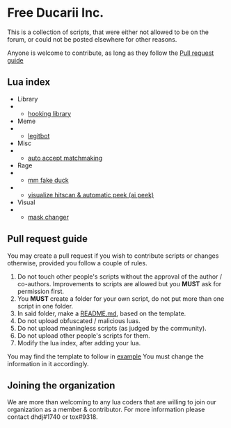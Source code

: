 # Free Ducarii Inc.

This is a collection of scripts, that were either not allowed to be on the forum, or could not be posted elsewhere for other reasons.

Anyone is welcome to contribute, as long as they follow the [Pull request guide](#pull-request-guide)

## Lua index
- Library
- - [hooking library](library/hooking%20library)
- Meme
- - [legitbot](misc/legitbot)
- Misc
- - [auto accept matchmaking](misc/auto%20accept%20matchmaking)
- Rage
- - [mm fake duck](rage/mm%20fake%20duck)
- - [visualize hitscan & automatic peek (ai peek)](rage/visualize%20hitscan%20%26%20automatic%20peek%20%20%28ai%20peek%29)
- Visual
- - [mask changer](visual/maskchanger)

## Pull request guide

You may create a pull request if you wish to contribute scripts or changes otherwise, provided you follow a couple of rules.

1. Do not touch other people's scripts without the approval of the author / co-authors. Improvements to scripts are allowed but you **MUST** ask for permission first.
2. You **MUST** create a folder for your own script, do not put more than one script in one folder.
3. In said folder, make a [README.md](example/example%20lua/readme.md), based on the template.
4. Do not upload obfuscated / malicious luas.
5. Do not upload meaningless scripts (as judged by the community).
6. Do not upload other people's scripts for them.
7. Modify the lua index, after adding your lua.

You may find the template to follow in [example](example/example%20lua/)
You must change the information in it accordingly.

## Joining the organization

We are more than welcoming to any lua coders that are willing to join our organization as a member & contributor. For more information please contact dhdj#1740 or tox#9318.
